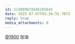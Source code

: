 ```yaml
---
id: 114809819346165642
date: 2025-07-07T03:26:55.707Z
reply: true
media_attachments: 0
---
```


[@1900](https://social.1900.live/@1900) 加油

